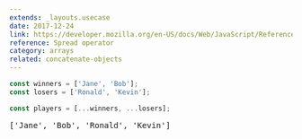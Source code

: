 ```yaml
---
extends: _layouts.usecase
date: 2017-12-24
link: https://developer.mozilla.org/en-US/docs/Web/JavaScript/Reference/Operators/Spread_operator
reference: Spread operator
category: arrays
related: concatenate-objects
---
```



```javascript
const winners = ['Jane', 'Bob'];
const losers = ['Ronald', 'Kevin'];

const players = [...winners, ...losers];
```

<pre class="output">['Jane', 'Bob', 'Ronald', 'Kevin']</pre>
